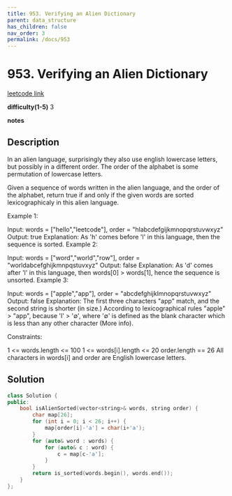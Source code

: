 ```yaml
---
title: 953. Verifying an Alien Dictionary
parent: data_structure
has_children: false
nav_order: 3
permalink: /docs/953
---
```

# 953. Verifying an Alien Dictionary
[leetcode link](https://leetcode.com/problems/verifying-an-alien-dictionary/)

**difficulty(1-5)** 
3

**notes**   


## Description
In an alien language, surprisingly they also use english lowercase letters, but possibly in a different order. The order of the alphabet is some permutation of lowercase letters.

Given a sequence of words written in the alien language, and the order of the alphabet, return true if and only if the given words are sorted lexicographicaly in this alien language.

 

Example 1:

Input: words = ["hello","leetcode"], order = "hlabcdefgijkmnopqrstuvwxyz"
Output: true
Explanation: As 'h' comes before 'l' in this language, then the sequence is sorted.
Example 2:

Input: words = ["word","world","row"], order = "worldabcefghijkmnpqstuvxyz"
Output: false
Explanation: As 'd' comes after 'l' in this language, then words[0] > words[1], hence the sequence is unsorted.
Example 3:

Input: words = ["apple","app"], order = "abcdefghijklmnopqrstuvwxyz"
Output: false
Explanation: The first three characters "app" match, and the second string is shorter (in size.) According to lexicographical rules "apple" > "app", because 'l' > '∅', where '∅' is defined as the blank character which is less than any other character (More info).
 

Constraints:

1 <= words.length <= 100
1 <= words[i].length <= 20
order.length == 26
All characters in words[i] and order are English lowercase letters.

## Solution
```c++
class Solution {
public:
    bool isAlienSorted(vector<string>& words, string order) {
        char map[26];
        for (int i = 0; i < 26; i++) {
            map[order[i]-'a'] = char(i+'a');
        }
        for (auto& word : words) {
            for (auto& c : word) {
                c = map[c-'a'];
            }
        }
        return is_sorted(words.begin(), words.end());        
    }
};
```


<!-- 
Default label
{: .label }

Blue label
{: .label .label-blue }

Stable
{: .label .label-green }

New release
{: .label .label-purple }

Coming soon
{: .label .label-yellow }

Deprecated
{: .label .label-red } -->
